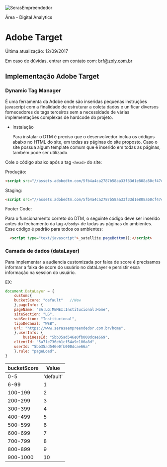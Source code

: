 ![SerasEmpreendedor](http://lucida-brasil.github.io/public/Images/zoly-logo.png)

Área - Digital Analytics

# Adobe Target

Última atualização: 12/09/2017

Em caso de dúvidas, entrar em contato com: [brf@zoly.com.br](mailto:brf@zoly.com.br)

## Implementação Adobe Target

### Dynamic Tag Manager

É uma ferramenta da Adobe onde são inseridas pequenas instruções javascript com a finalidade de estruturar a coleta dados e unificar diversos fornecedores de tags terceiros sem a necessidade de várias implementações complexas de hardcode do projeto. 

- Instalação

  Para instalar o DTM é preciso que o desenvolvedor inclua os códigos abaixo no HTML do site, em todas as páginas do site proposto. Caso o site possua algum template comum que é inserido em todas as páginas, também pode ser utilizado.

Cole o código abaixo após a tag `<head>` do site:

Produção:
```html
<script src="//assets.adobedtm.com/5fb4a4ca2787b58aa33f33d1e808a50cf47cc1e0/satelliteLib-a7d32691cef9933bb94547afb02e06958cd9c968.js"></script>
```

Staging:
```html
<script src="//assets.adobedtm.com/5fb4a4ca2787b58aa33f33d1e808a50cf47cc1e0/satelliteLib-a7d32691cef9933bb94547afb02e06958cd9c968-staging.js"></script>
```

Footer Code:	
				
Para o funcionamento correto do DTM, o seguinte código deve ser inserido antes do fechamento da tag ```</body>``` de todas as páginas do ambientes. Esse código é padrão para todos os ambientes:				

```html
  <script type="text/javascript">_satellite.pageBottom();</script>				
```

### Camada de dados (dataLayer)

Para implementar a audiencia customizada por faixa de score é precisamos informar a faixa de score do usuário no dataLayer e persistir essa informação na session do usuário.

EX:

```javascript
document.DataLayer = {
    custom:{
	bucketScore: "default"   //New
    },pageInfo: {
	pageName: "SA:LG:MEMEI:Institucional:Home",
	siteSection: "LG",
	subSection: "Institucional",
	tipoDeCanal: "WEB",
	url: "https://www.serasaempreendedor.com.br/home",
    },userInfo: {
        businessId: "5bb35ad546e0fb000dcae669",
	clientId: "5a71e736eb1cf54a9c106a8d",
	userId: "5bb35ad546e0fb000dcae66a"
    },rule: "pageLoad",
}
```

| bucketScore | Value |
|--|--|
| 0-5 | 'default' |
| 6-99 | 1 |
| 100-199 | 2 |
| 200-299 | 3 |
| 300-399 | 4 |
| 400-499 | 5 |
| 500-599 | 6 |
| 600-699 | 7 |
| 700-799 | 8 |
| 800-899 | 9 |
| 900-1000 | 10 |

